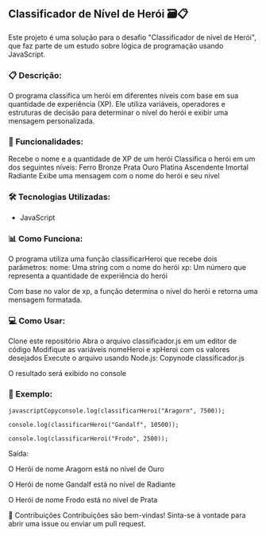 ## Classificador de Nível de Herói 🗃️📋

Este projeto é uma solução para o desafio "Classificador de nível de Herói", que faz parte de um estudo sobre lógica de programação usando JavaScript.


### 📋 Descrição:

O programa classifica um herói em diferentes níveis com base em sua quantidade de experiência (XP). Ele utiliza variáveis, operadores e estruturas de decisão para determinar o nível do herói e exibir uma mensagem personalizada.


### 🚀 Funcionalidades:

Recebe o nome e a quantidade de XP de um herói
Classifica o herói em um dos seguintes níveis:
Ferro
Bronze
Prata
Ouro
Platina
Ascendente
Imortal
Radiante
Exibe uma mensagem com o nome do herói e seu nível

### 🛠️ Tecnologias Utilizadas:

- JavaScript


### 📊 Como Funciona:

O programa utiliza uma função classificarHeroi que recebe dois parâmetros:
nome: Uma string com o nome do herói
xp: Um número que representa a quantidade de experiência do herói

Com base no valor de xp, a função determina o nível do herói e retorna uma mensagem formatada.


### 💻 Como Usar:

Clone este repositório
Abra o arquivo classificador.js em um editor de código
Modifique as variáveis nomeHeroi e xpHeroi com os valores desejados
Execute o arquivo usando Node.js:
Copynode classificador.js

O resultado será exibido no console


### 📝 Exemplo:

`javascriptCopyconsole.log(classificarHeroi("Aragorn", 7500));`

`console.log(classificarHeroi("Gandalf", 10500));`

`console.log(classificarHeroi("Frodo", 2500));`

Saída:

O Herói de nome Aragorn está no nível de Ouro

O Herói de nome Gandalf está no nível de Radiante

O Herói de nome Frodo está no nível de Prata


🤝 Contribuições
Contribuições são bem-vindas! Sinta-se à vontade para abrir uma issue ou enviar um pull request.
